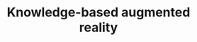 ---
title: Knowledge-based augmented reality
layout: default
year: 1993
authors: [ Steven Feiner, Blair Macintyre, Dorée Seligmann ]
tags: [ Augmented Reality, Prototype ]
citation: "Steven Feiner, Blair Macintyre, and Dorée Seligmann. 1993. Knowledge-based augmented reality. Commun. ACM 36, 7 (July 1993), 53–62. https://doi.org/10.1145/159544.159587"
type: Article
links: [https://dl.acm.org/doi/10.1145/159544.159587]
link_descriptions: [DOI]
---